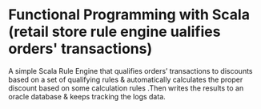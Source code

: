 # Functional Programming with Scala (retail store rule engine ualifies orders' transactions)  
A simple Scala Rule Engine that qualifies orders’ transactions to discounts based on a set of qualifying rules & automatically calculates the proper discount based on some calculation rules .Then writes the results to an oracle database & keeps tracking the logs data.
